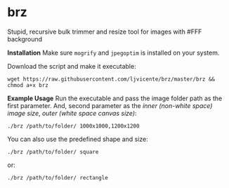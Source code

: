 # brz
Stupid, recursive bulk trimmer and resize tool for images with #FFF background

**Installation**
Make sure `mogrify` and `jpegoptim` is installed on your system.  

Download the script and make it executable:

`wget https://raw.githubusercontent.com/ljvicente/brz/master/brz && chmod a+x brz`

**Example Usage** 
Run the executable and pass the image folder path as the first parameter. And, second parameter as the *inner (non-white space) image size*, *outer (white space canvas size)*:

`./brz /path/to/folder/ 1000x1000,1200x1200`

You can also use the predefined shape and size:

`./brz /path/to/folder/ square`

or:

`./brz /path/to/folder/ rectangle`

